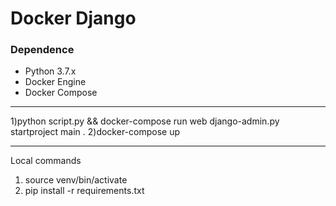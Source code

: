# Docker Django 
<h3>Dependence</h3>
<ul>
    <li>Python 3.7.x</li>
    <li>Docker Engine</li>
    <li>Docker Compose</li>
</ul>
<hr/>
1)python script.py && docker-compose run web django-admin.py startproject main  .
2)docker-compose up
<hr/>

Local commands
1) source venv/bin/activate
2) pip install -r requirements.txt
